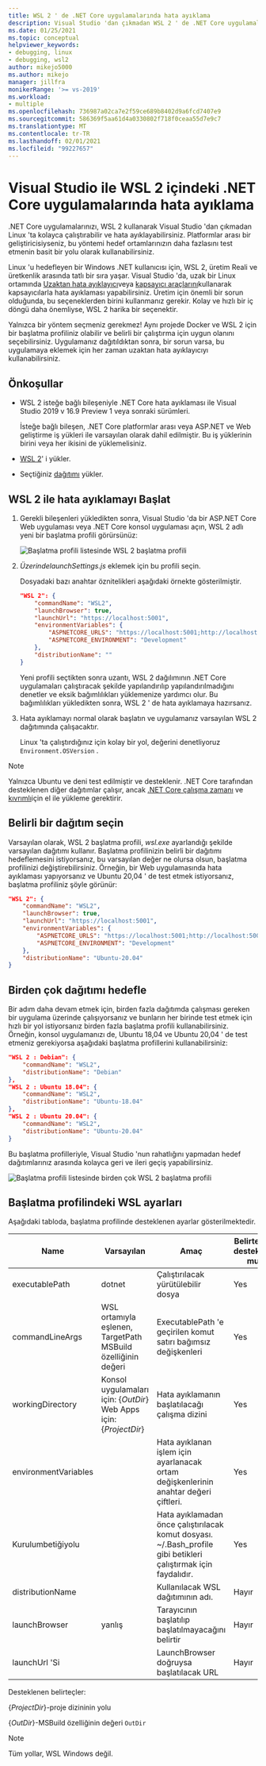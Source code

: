 ```yaml
---
title: WSL 2 ' de .NET Core uygulamalarında hata ayıklama
description: Visual Studio 'dan çıkmadan WSL 2 ' de .NET Core uygulamalarınızı çalıştırmayı ve hata ayıklamayı öğrenin.
ms.date: 01/25/2021
ms.topic: conceptual
helpviewer_keywords:
- debugging, linux
- debugging, wsl2
author: mikejo5000
ms.author: mikejo
manager: jillfra
monikerRange: '>= vs-2019'
ms.workload:
- multiple
ms.openlocfilehash: 736987a02ca7e2f59ce689b8402d9a6fcd7407e9
ms.sourcegitcommit: 586369f5aa61d4a0330802f718f0ceaa55d7e9c7
ms.translationtype: MT
ms.contentlocale: tr-TR
ms.lasthandoff: 02/01/2021
ms.locfileid: "99227657"
---
```

# <a name="debug-net-core-apps-in-wsl-2-with-visual-studio"></a>Visual Studio ile WSL 2 içindeki .NET Core uygulamalarında hata ayıklama

.NET Core uygulamalarınızı, WSL 2 kullanarak Visual Studio 'dan çıkmadan Linux 'ta kolayca çalıştırabilir ve hata ayıklayabilirsiniz. Platformlar arası bir geliştiricisiyseniz, bu yöntemi hedef ortamlarınızın daha fazlasını test etmenin basit bir yolu olarak kullanabilirsiniz.

Linux 'u hedefleyen bir Windows .NET kullanıcısı için, WSL 2, üretim Reali ve üretkenlik arasında tatlı bir sıra yaşar. Visual Studio 'da, uzak bir Linux ortamında [Uzaktan hata ayıklayıcı](../debugger/remote-debugging-dotnet-core-linux-with-ssh.md)veya [kapsayıcı araçlarını](../containers/overview.md)kullanarak kapsayıcılarla hata ayıklaması yapabilirsiniz. Üretim için önemli bir sorun olduğunda, bu seçeneklerden birini kullanmanız gerekir. Kolay ve hızlı bir iç döngü daha önemliyse, WSL 2 harika bir seçenektir.

Yalnızca bir yöntem seçmeniz gerekmez! Aynı projede Docker ve WSL 2 için bir başlatma profiliniz olabilir ve belirli bir çalıştırma için uygun olanını seçebilirsiniz. Uygulamanız dağıtıldıktan sonra, bir sorun varsa, bu uygulamaya eklemek için her zaman uzaktan hata ayıklayıcıyı kullanabilirsiniz.

## <a name="prerequisites"></a>Önkoşullar

- WSL 2 isteğe bağlı bileşeniyle .NET Core hata ayıklaması ile Visual Studio 2019 v 16.9 Preview 1 veya sonraki sürümleri.

  İsteğe bağlı bileşen, .NET Core platformlar arası veya ASP.NET ve Web geliştirme iş yükleri ile varsayılan olarak dahil edilmiştir. Bu iş yüklerinin birini veya her ikisini de yüklemelisiniz.

- [WSL 2](/windows/wsl/about)' i yükler.

- Seçtiğiniz [dağıtımı](https://aka.ms/wslstore) yükler.

## <a name="start-debugging-with-wsl-2"></a>WSL 2 ile hata ayıklamayı Başlat

1. Gerekli bileşenleri yükledikten sonra, Visual Studio 'da bir ASP.NET Core Web uygulaması veya .NET Core konsol uygulaması açın, WSL 2 adlı yeni bir başlatma profili görürsünüz:

   ![Başlatma profili listesinde WSL 2 başlatma profili](media/linux-wsl2-debugging-select-launch-profile.png)

1. *ÜzerindelaunchSettings.js* eklemek için bu profili seçin.

   Dosyadaki bazı anahtar öznitelikleri aşağıdaki örnekte gösterilmiştir.

    ```json
    "WSL 2": {
        "commandName": "WSL2",
        "launchBrowser": true,
        "launchUrl": "https://localhost:5001",
        "environmentVariables": {
            "ASPNETCORE_URLS": "https://localhost:5001;http://localhost:5000",
            "ASPNETCORE_ENVIRONMENT": "Development"
        },
        "distributionName": ""
    }
    ```

   Yeni profili seçtikten sonra uzantı, WSL 2 dağılımının .NET Core uygulamaları çalıştıracak şekilde yapılandırılıp yapılandırılmadığını denetler ve eksik bağımlılıkları yüklemenize yardımcı olur. Bu bağımlılıkları yükledikten sonra, WSL 2 ' de hata ayıklamaya hazırsanız.

1. Hata ayıklamayı normal olarak başlatın ve uygulamanız varsayılan WSL 2 dağıtımında çalışacaktır.

   Linux 'ta çalıştırdığınız için kolay bir yol, değerini denetliyoruz `Environment.OSVersion` .

>[!NOTE]
> Yalnızca Ubuntu ve deni test edilmiştir ve desteklenir. .NET Core tarafından desteklenen diğer dağıtımlar çalışır, ancak [.NET Core çalışma zamanı](https://aka.ms/wsldotnet) ve [kıvrımlı](https://curl.haxx.se/)için el ile yükleme gerektirir.

## <a name="choose-a-specific-distribution"></a>Belirli bir dağıtım seçin

Varsayılan olarak, WSL 2 başlatma profili, *wsl.exe* ayarlandığı şekilde varsayılan dağıtımı kullanır. Başlatma profilinizin belirli bir dağıtımı hedeflemesini istiyorsanız, bu varsayılan değer ne olursa olsun, başlatma profilinizi değiştirebilirsiniz. Örneğin, bir Web uygulamasında hata ayıklaması yapıyorsanız ve Ubuntu 20,04 ' de test etmek istiyorsanız, başlatma profiliniz şöyle görünür:

```json
"WSL 2": {
    "commandName": "WSL2",
    "launchBrowser": true,
    "launchUrl": "https://localhost:5001",
    "environmentVariables": {
        "ASPNETCORE_URLS": "https://localhost:5001;http://localhost:5000",
        "ASPNETCORE_ENVIRONMENT": "Development"
    },
    "distributionName": "Ubuntu-20.04"
}
```

## <a name="target-multiple-distributions"></a>Birden çok dağıtımı hedefle

Bir adım daha devam etmek için, birden fazla dağıtımda çalışması gereken bir uygulama üzerinde çalışıyorsanız ve bunların her birinde test etmek için hızlı bir yol istiyorsanız birden fazla başlatma profili kullanabilirsiniz. Örneğin, konsol uygulamanızı de, Ubuntu 18,04 ve Ubuntu 20,04 ' de test etmeniz gerekiyorsa aşağıdaki başlatma profillerini kullanabilirsiniz:

```json
"WSL 2 : Debian": {
    "commandName": "WSL2",
    "distributionName": "Debian"
},
"WSL 2 : Ubuntu 18.04": {
    "commandName": "WSL2",
    "distributionName": "Ubuntu-18.04"
},
"WSL 2 : Ubuntu 20.04": {
    "commandName": "WSL2",
    "distributionName": "Ubuntu-20.04"
}
```

Bu başlatma profilleriyle, Visual Studio 'nun rahatlığını yapmadan hedef dağıtımlarınız arasında kolayca geri ve ileri geçiş yapabilirsiniz.

![Başlatma profili listesinde birden çok WSL 2 başlatma profili](media/linux-wsl2-debugging-switch-target-distribution.png)

## <a name="wsl-settings-in-the-launch-profile"></a>Başlatma profilindeki WSL ayarları

Aşağıdaki tabloda, başlatma profilinde desteklenen ayarlar gösterilmektedir.

|Name|Varsayılan|Amaç|Belirteçleri destekliyor mu?|
|-|-|-|-|
|executablePath|dotnet|Çalıştırılacak yürütülebilir dosya|Yes|
|commandLineArgs|WSL ortamıyla eşlenen, TargetPath MSBuild özelliğinin değeri|ExecutablePath 'e geçirilen komut satırı bağımsız değişkenleri|Yes|
|workingDirectory|Konsol uygulamaları için: {*OutDir*}</br>Web Apps için: {*ProjectDir*}|Hata ayıklamanın başlatılacağı çalışma dizini|Yes|
|environmentVariables||Hata ayıklanan işlem için ayarlanacak ortam değişkenlerinin anahtar değeri çiftleri.|Yes|
|Kurulumbetiğiyolu||Hata ayıklamadan önce çalıştırılacak komut dosyası. ~/.Bash_profile gibi betikleri çalıştırmak için faydalıdır.|Yes|
|distributionName||Kullanılacak WSL dağıtımının adı.|Hayır|
|launchBrowser|yanlış|Tarayıcının başlatılıp başlatılmayacağını belirtir|Hayır|
|launchUrl 'Si||LaunchBrowser doğruysa başlatılacak URL|Hayır|

Desteklenen belirteçler:

{*ProjectDir*}-proje dizininin yolu

{*OutDir*}-MSBuild özelliğinin değeri `OutDir`

>[!NOTE]
> Tüm yollar, WSL Windows değil.
